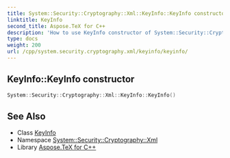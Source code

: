 ```yaml
---
title: System::Security::Cryptography::Xml::KeyInfo::KeyInfo constructor
linktitle: KeyInfo
second_title: Aspose.TeX for C++
description: 'How to use KeyInfo constructor of System::Security::Cryptography::Xml::KeyInfo class in C++.'
type: docs
weight: 200
url: /cpp/system.security.cryptography.xml/keyinfo/keyinfo/
---
```

## KeyInfo::KeyInfo constructor




```cpp
System::Security::Cryptography::Xml::KeyInfo::KeyInfo()
```

## See Also

* Class [KeyInfo](../)
* Namespace [System::Security::Cryptography::Xml](../../)
* Library [Aspose.TeX for C++](../../../)
